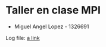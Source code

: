 <h1>Taller en clase MPI</h1>

* Miguel Angel Lopez - 1326691

Log file:
[a link](https://docs.google.com/document/d/1tH7moLI0xzszNssMyZ-rNcMttFuAVPHQOzPDgREs5ZU)
